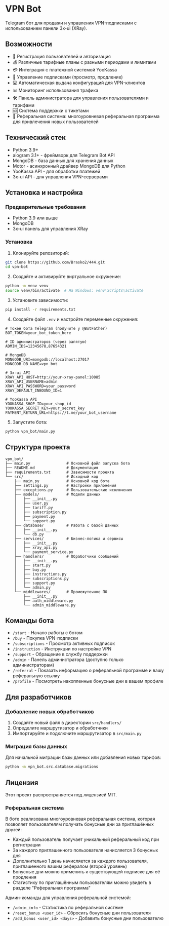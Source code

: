 # VPN Bot

Telegram бот для продажи и управления VPN-подписками с использованием панели 3x-ui (XRay).

## Возможности

- 🔑 Регистрация пользователей и авторизация
- 💰 Различные тарифные планы с разными периодами и лимитами
- 💳 Интеграция с платежной системой YooKassa
- 🔄 Управление подписками (просмотр, продление)
- 💻 Автоматическая выдача конфигураций для VPN-клиентов
- 📊 Мониторинг использования трафика
- 🛠 Панель администратора для управления пользователями и тарифами
- 🆘 Система поддержки с тикетами
- 🔄 Реферальная система: многоуровневая реферальная программа для привлечения новых пользователей

## Технический стек

- Python 3.9+
- aiogram 3.1+ - фреймворк для Telegram Bot API
- MongoDB - база данных для хранения данных
- Motor - асинхронный драйвер MongoDB для Python
- YooKassa API - для обработки платежей
- 3x-ui API - для управления VPN-серверами

## Установка и настройка

### Предварительные требования

- Python 3.9 или выше
- MongoDB
- 3x-ui панель для управления XRay

### Установка

1. Клонируйте репозиторий:
```bash
git clone https://github.com/Brasko2/444.git
cd vpn-bot
```

2. Создайте и активируйте виртуальное окружение:
```bash
python -m venv venv
source venv/bin/activate  # На Windows: venv\Scripts\activate
```

3. Установите зависимости:
```bash
pip install -r requirements.txt
```

4. Создайте файл `.env` и настройте переменные окружения:
```
# Токен бота Telegram (получите у @BotFather)
BOT_TOKEN=your_bot_token_here

# ID администраторов (через запятую)
ADMIN_IDS=12345678,87654321

# MongoDB
MONGODB_URI=mongodb://localhost:27017
MONGODB_DB_NAME=vpn_bot

# 3x-ui API
XRAY_API_HOST=http://your-xray-panel:10085
XRAY_API_USERNAME=admin
XRAY_API_PASSWORD=your_password
XRAY_DEFAULT_INBOUND_ID=1

# YooKassa API
YOOKASSA_SHOP_ID=your_shop_id
YOOKASSA_SECRET_KEY=your_secret_key
PAYMENT_RETURN_URL=https://t.me/your_bot_username
```

5. Запустите бота:
```bash
python vpn_bot/main.py
```

## Структура проекта

```
vpn_bot/
├── main.py                # Основной файл запуска бота
├── README.md              # Документация
├── requirements.txt       # Зависимости проекта
└── src/                   # Исходный код
    ├── main.py            # Основной код бота
    ├── settings.py        # Настройки приложения
    ├── exceptions.py      # Пользовательские исключения
    ├── models/            # Модели данных
    │   ├── __init__.py
    │   ├── user.py
    │   ├── tariff.py
    │   ├── subscription.py
    │   ├── payment.py
    │   └── support.py
    ├── database/          # Работа с базой данных
    │   ├── __init__.py
    │   └── db.py
    ├── services/          # Бизнес-логика и сервисы
    │   ├── __init__.py
    │   ├── xray_api.py
    │   └── payment_service.py
    ├── handlers/          # Обработчики сообщений
    │   ├── __init__.py
    │   ├── start.py
    │   ├── buy.py
    │   ├── instructions.py
    │   ├── subscriptions.py
    │   ├── support.py
    │   └── admin.py
    └── middlewares/       # Промежуточное ПО
        ├── __init__.py
        ├── auth_middleware.py
        └── admin_middleware.py
```

## Команды бота

- `/start` - Начало работы с ботом
- `/buy` - Покупка VPN-подписки
- `/subscriptions` - Просмотр активных подписок
- `/instruction` - Инструкции по настройке VPN
- `/support` - Обращение в службу поддержки
- `/admin` - Панель администратора (доступно только администраторам)
- `/referral` - Показать информацию о реферальной программе и вашу реферальную ссылку
- `/profile` - Посмотреть накопленные бонусные дни в вашем профиле

## Для разработчиков

### Добавление новых обработчиков

1. Создайте новый файл в директории `src/handlers/`
2. Определите маршрутизатор и обработчики
3. Импортируйте и подключите маршрутизатор в `src/main.py`

### Миграция базы данных

Для начальной миграции базы данных или добавления новых тарифов:

```bash
python -m vpn_bot.src.database.migrations
```

## Лицензия

Этот проект распространяется под лицензией MIT.

### Реферальная система

В боте реализована многоуровневая реферальная система, которая позволяет пользователям получать бонусные дни за приглашённых друзей:

- Каждый пользователь получает уникальный реферальный код при регистрации
- За каждого приглашенного пользователя начисляется 3 бонусных дня
- Дополнительно 1 день начисляется за каждого пользователя, приглашенного вашим рефералом (второй уровень)
- Бонусные дни можно применить к существующей подписке для её продления
- Статистику по приглашённым пользователям можно увидеть в разделе "Реферальная программа"

Админ-команды для управления реферальной системой:
- `/admin_info` - Статистика по реферальной системе
- `/reset_bonus <user_id>` - Сбросить бонусные дни пользователя
- `/add_bonus <user_id> <days>` - Добавить бонусные дни пользователю 
